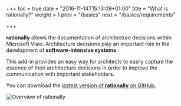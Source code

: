 +++
toc = true
date = "2016-11-14T15:13:09+01:00"
title = "What is rationally?"
weight = 1
prev = "/basics"
next = "/basics/requirements"

+++

**rationally** allows the documentation of architecture decisions within Microsoft Visio. Architecture decisions play an important role in the development of **software-intensive systems**.

This add-in provides an easy way for architects to easily capture the essence of their architecture decisions in order to improve the communication with important stakeholders.

You can download the [lastest version of **rationally** on GitHub.](https://github.com/rationally/rationally_visio/releases/latest)

![Overview of rationally](/images/overview.png)